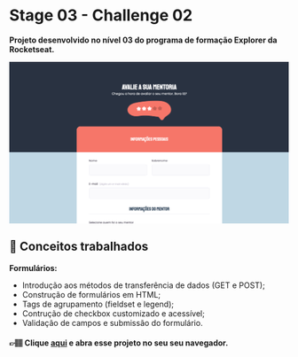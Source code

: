 # Stage 03 - Challenge 02

**Projeto desenvolvido no nível 03 do programa de formação Explorer da Rocketseat.**

<img align="center" src="./preview.png"/>

## 📝 **Conceitos trabalhados**

**Formulários:**

- Introdução aos métodos de transferência de dados (GET e POST);
- Construção de formulários em HTML;
- Tags de agrupamento (fieldset e legend);
- Contrução de checkbox customizado e acessível;
- Validação de campos e submissão do formulário.

#### 👉🏽 Clique **[aqui](https://eduardofariasdev.github.io/stage03-challenge02/)** e abra esse projeto no seu seu navegador.
